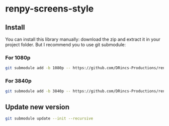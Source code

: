 # renpy-screens-style

## Install

You can install this library manually: download the zip and extract it in your project folder.
But I recommend you to use git submodule:

### For 1080p

```bash
git submodule add -b 1080p -- https://github.com/DRincs-Productions/renpy-screens-style 'game/screens_style'
```

### For 3840p

```bash
git submodule add -b 3840p -- https://github.com/DRincs-Productions/renpy-screens-style 'game/screens_style'
```

## Update new version

```bash
git submodule update --init --recursive
```
